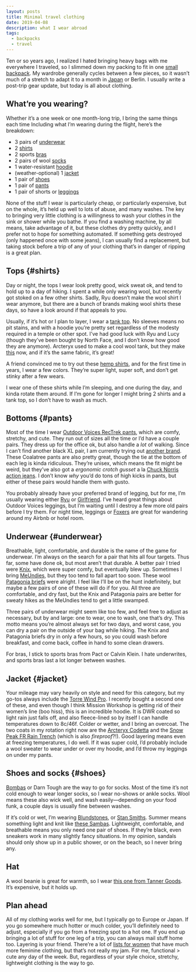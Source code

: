 ```yaml
---
layout: posts
title: Minimal travel clothing
date: 2019-04-08
description: what I wear abroad
tags:
  - backpacks
  - travel
---
```


Ten or so years ago, I realized I hated bringing heavy bags with me everywhere I traveled, so I slimmed down my packing to fit in one [small backpack](/blog/2018/05/17/review-invisible-one-mini.html). My wardrobe generally cycles between a few pieces, so it wasn’t much of a stretch to adapt it to a month in [Japan](/blog/2019/03/13/travel-kit-update.html) or Berlin. I usually write a post-trip gear update, but today is all about clothing.

## What’re you wearing?

Whether it’s a one week or one month-long trip, I bring the same things each time Including what I’m wearing during the flight, here’s the breakdown:
- 3 pairs of [underwear](#underwear)
- 2 [shirts](#shirts)
- 2 sports [bras](#underwear)
- 2 pairs of wool [socks](#shoes)
- 1 water-resistant [hoodie](#jacket)
- (weather-optional) 1 [jacket](#jacket)
- 1 pair of [shoes](#shoes)
- 1 pair of [pants](#pants)
- 1 pair of shorts or [leggings](#pants)

None of the stuff I wear is particularly cheap, or particularly expensive, but on the whole, it’s held up well to lots of abuse, and many washes. The key to bringing very little clothing is a willingness to wash your clothes in the sink or shower while you bathe. If you find a washing machine, by all means, take advantage of it, but these clothes dry pretty quickly, and I prefer not to hope for something automated. If something gets destroyed (only happened once with some jeans), I can usually find a replacement, but taking stock before a trip of any of your clothing that’s in danger of ripping is a great plan.

## Tops {#shirts}

Day or night, the tops I wear look pretty good, wick sweat ok, and tend to hold up to a day of hiking. I spent a while only wearing wool, but recently got stoked on a few other shirts. Sadly, Ryu doesn’t make the wool shirt I wear anymore, but there are a bunch of brands making wool shirts these days, so have a look around if that appeals to you.

Usually, if it’s hot or I plan to layer, I wear a [tank top](https://ryu.com/shop/us/women/tops/standard-issue-racerback-tank). No sleeves means no pit stains, and with a hoodie you’re pretty set regardless of the modesty required in a temple or other spot. I’ve had good luck with Ryu and Lucy (though they’ve been bought by North Face, and I don’t know how good they are anymore). Arcteryx used to make a cool wool tank, but they make [this](https://arcteryx.com/us/en/shop/womens/a2b-scoop-neck-shirt-ss) now, and if it’s the same fabric, it’s great!

A friend convinced me to try out these [hemp shirts](https://jungmaven.com/collections/hemp-core-tees-tshirt-womens/products/hemp-shirt-ojai-tee-short-sleeve-womens?variant=22065464279088), and for the first time in years, I wear a few colors. They’re super light, super soft, and don’t get stinky after a few wears.

I wear one of these shirts while I’m sleeping, and one during the day, and kinda rotate them around. If I’m gone for longer I might bring 2 shirts and a tank top, so I don’t have to wash as much.

## Bottoms {#pants}

Most of the time I wear [Outdoor Voices RecTrek pants](https://www.outdoorvoices.com/products/rectrek-pant?variant=34894684485), which are comfy, stretchy, and cute. They run out of sizes all the time or I’d have a couple pairs. They dress up for the office ok, but also handle a _lot_ of walking. Since I can’t find another black XL pair, I am currently trying out [another brand](https://coalatree.com/collections/apparel/products/slim-fit-trailhead-pants-black). These Coalatree pants are also pretty great, though the tie at the bottom of each leg is kinda ridiculous. They’re unisex, which means the fit might be weird, but they’ve also got a _ergonomic crotch gusset_ a la [Chuck Norris action jeans](https://www.artofmanliness.com/articles/chuck-norris-action-jeans/). I don’t know _why_ you’d do tons of high kicks in pants, but either of these pairs would handle them with gusto.

You probably already have your preferred brand of legging, but for me, I’m usually wearing either [Ryu](https://ryu.com/shop/us/women/bottoms/cardio-tights) or [Girlfriend](https://www.girlfriend.com/collections/leggings/products/black-compressive-high-rise-legging). I’ve heard great things about Outdoor Voices leggings, but I’m waiting until I destroy a few more old pairs before I try them. For night time, leggings or [Foxers](https://www.foxers.com/black-tomboy-boxer-brief/) are great for wandering around my Airbnb or hotel room.

## Underwear {#underwear}

Breathable, light, comfortable, and durable is the name of the game for underwear. I’m always on the search for a pair that hits all four targets. Thus far, some have done ok, but most aren’t that durable. A better pair I tried were [Knix](https://knix.com/collections/underwear/products/athletic-bikini), which were super comfy, but eventually blew up. Sometimes I bring [MeUndies](https://www.meundies.com/products/womens-bikini), but they too tend to fall apart too soon. These wool [Patagonia briefs](https://www.patagonia.com/product/womens-active-briefs-underwear/32396.html?dwvar_32396_color=BLK&cgid=socks-underwear#tile-7=&start=1&sz=24) were alright. I feel like I’ll be on the hunt indefinitely, but maybe a few pairs of one of these will do if for you. All three are comfortable, and dry fast, but the Knix and Patagonia pairs are better for sweaty hikes as the MeUndies tend to get a little swamped.

Three pairs of underwear might seem like too few, and feel free to adjust as necessary, but by and large: one to wear, one to wash, one that’s dry. This motto means you’re almost always set for two days, and worst case, you can dry a pair on the outside of your bag while hiking. The Knix and Patagonia briefs dry in only a few hours, so you could wash before breakfast, and come back, coffee in hand to some clean drawers.

For bras, I stick to sports bras from Pact or Calvin Klein. I hate underwrites, and sports bras last a lot longer between washes.

## Jacket {#jacket}

Your mileage may vary heavily on style and need for this category, but my go-tos always include the [Torre Wind Pro](https://missionworkshop.com/products/the-torre-womens-high-performance-windpro-hoodie-jacket). I recently bought a second one of these, and even though I think Mission Workshop is getting rid of their women’s line (boo hiss), this is an incredible hoodie. It is DWR coated so light rain just falls off, and also fleece-lined so by itself I can handle temperatures down to 8c/46f. Colder or wetter, and I bring an overcoat. The two coats in my rotation right now are the [Arcteryx Codetta](https://www.arcteryx.com/us/en/shop/womens/codetta-coat) and the [Snow Peak FR Rain Trench](https://snowpeak.com/products/jk-18au004-fr-rain-trench?variant=13074792972386) (which is also _fireproof_?!). Good layering means even at freezing temperatures, I do well. If it was super cold, I’d probably include a wool sweater to wear under or over my hoodie, and I’d throw my leggings on under my pants.

## Shoes and socks {#shoes}

[Bombas](https://bombas.com/products/women-s-solid-invisibles-tan-small?variant=black) or Darn Tough are the way to go for socks. Most of the time it’s not cold enough to wear longer socks, so I wear no-shows or ankle socks. Wool means these also wick well, and wash easily—depending on your food funk, a couple days is usually fine between washes.

If it’s cold or wet, I’m wearing [Blundstones](https://www.blundstone.com/shop/black-premium-leather-chelsea-boots-womens-style-558), or [Stan Smiths](https://www.adidas.com/us/stan-smith-shoes/M20327.html). Summer means something light and knit like [these Sambas](https://www.adidas.com/us/samba-sock-primeknit-shoes/CQ2218.html). Lightweight, comfortable, and breathable means you only need one pair of shoes. If they’re black, even sneakers work in many slightly fancy situations. In my opinion, sandals should only show up in a public shower, or on the beach, so I never bring any.

## Hat

A wool beanie is great for warmth, so I wear [this one from Tanner Goods](https://www.tannergoods.com/products/merino-watch-cap). It’s expensive, but it holds up.

## Plan ahead

All of my clothing works well for me, but I typically go to Europe or Japan. If you go somewhere much hotter or much colder, you’ll definitely need to adjust, especially if you go from a freezing spot to a hot one. If you end up bringing a lot of stuff for one leg of a trip, you can always mail stuff home too. Layering is your friend. There’re a lot of [lists for women](https://www.carryology.com/travel/how-what-to-put-in-your-minimalist-travel-capsule-wardrobe/) that have much more feminine clothing, but that’s not really my jam. For me, functional > cute any day of the week. But, regardless of your style choice, stretchy, lightweight clothing is the way to go.
